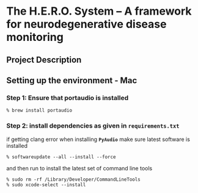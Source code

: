 # The H.E.R.O. System – A framework for neurodegenerative disease monitoring

## Project Description

## Setting up the environment - Mac

### Step 1: Ensure that portaudio is installed

    % brew install portaudio 

### Step 2: install dependencies as given in **`requirements.txt`**

if getting clang error when installing **`PyAudio`** make sure latest software is installed 

    % softwareupdate --all --install --force

and then run to install the latest set of command line tools

    % sudo rm -rf /Library/Developer/CommandLineTools
    % sudo xcode-select --install

